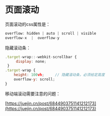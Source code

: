 # 页面滚动

页面滚动的css属性是：

```jsx
overflow: hidden | auto | scroll | visible
overflow-x  |  overflow-y
```

隐藏滚动条：

```jsx
.target-wrap::-webkit-scrollbar {
     display: none;
 }
.target-wrap {
	height: 100vh;     // 隐藏滚动条，必须给定高度
	overflow-y: scroll;
}
```

移动端滚动需要注意的问题：

[https://juejin.cn/post/6844903751141212173](https://juejin.cn/post/6844903751141212173)